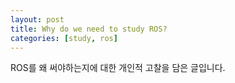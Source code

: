 ```yaml
---
layout: post
title: Why do we need to study ROS?
categories: [study, ros]
---
```


ROS를 왜 써야하는지에 대한 개인적 고찰을 담은 글입니다.